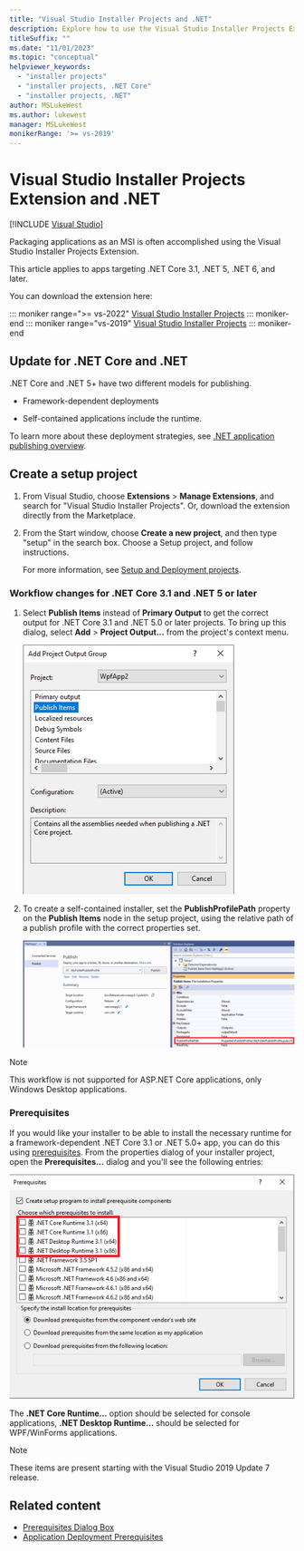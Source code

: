 ```yaml
---
title: "Visual Studio Installer Projects and .NET"
description: Explore how to use the Visual Studio Installer Projects Extension to package .NET Core 3.1 or .NET 5 and later version applications for Microsoft Installer (MSI).
titleSuffix: ""
ms.date: "11/01/2023"
ms.topic: "conceptual"
helpviewer_keywords:
  - "installer projects"
  - "installer projects, .NET Core"
  - "installer projects, .NET"
author: MSLukeWest
ms.author: lukewest
manager: MSLukeWest
monikerRange: '>= vs-2019'
---
```

# Visual Studio Installer Projects Extension and .NET

 [!INCLUDE [Visual Studio](~/includes/applies-to-version/vs-windows-only.md)]

Packaging applications as an MSI is often accomplished using the Visual Studio Installer Projects Extension.

This article applies to apps targeting .NET Core 3.1, .NET 5, .NET 6, and later.

You can download the extension here:

::: moniker range=">= vs-2022"
[Visual Studio Installer Projects](https://marketplace.visualstudio.com/items?itemName=VisualStudioClient.MicrosoftVisualStudio2022InstallerProjects)
::: moniker-end
::: moniker range="vs-2019"
[Visual Studio Installer Projects](https://marketplace.visualstudio.com/items?itemName=VisualStudioClient.MicrosoftVisualStudio2017InstallerProjects)
::: moniker-end

## Update for .NET Core and .NET

.NET Core and .NET 5+ have two different models for publishing.

- Framework-dependent deployments

- Self-contained applications include the runtime.

To learn more about these deployment strategies, see [.NET application publishing overview](/dotnet/core/deploying/).

## Create a setup project

1. From Visual Studio, choose **Extensions** > **Manage Extensions**, and search for "Visual Studio Installer Projects". Or, download the extension directly from the Marketplace.

2. From the Start window, choose **Create a new project**, and then type "setup" in the search box. Choose a Setup project, and follow instructions.

   For more information, see [Setup and Deployment projects](/previous-versions/visualstudio/visual-studio-2010/wx3b589t(v=vs.100)).

### Workflow changes for .NET Core 3.1 and .NET 5 or later

1. Select **Publish Items** instead of **Primary Output** to get the correct output for .NET Core 3.1 and .NET 5.0 or later projects.  To bring up this dialog, select **Add** > **Project Output...** from the project's context menu.

    ![The Publish Items output group in the Add Project Output Group dialog](../deployment/media/installer-projects-net-core-publish-items-output.png "Pick Publish Items")

2. To create a self-contained installer, set the **PublishProfilePath** property on the **Publish Items** node in the setup project, using the relative path of a publish profile with the correct properties set.

    ![Setting the publish profile on the Publish Items project output item](../deployment/media/installer-projects-net-core-publish-profile.png "Set Publish Profile")

>[!NOTE]
>This workflow is not supported for ASP.NET Core applications, only Windows Desktop applications.

### Prerequisites

If you would like your installer to be able to install the necessary runtime for a framework-dependent .NET Core 3.1 or .NET 5.0+ app, you can do this using [prerequisites](../deployment/application-deployment-prerequisites.md).  From the properties dialog of your installer project, open the **Prerequisites...** dialog and you'll see the following entries:

![.NET Core items in the Prerequisites dialog](../deployment/media/installer-projects-net-core-prerequisites.png ".NET Core Prerequisites")

The **.NET Core Runtime...** option should be selected for console applications, **.NET Desktop Runtime...** should be selected for WPF/WinForms applications.

>[!NOTE]
>These items are present starting with the Visual Studio 2019 Update 7 release.

## Related content

- [Prerequisites Dialog Box](../ide/reference/prerequisites-dialog-box.md)
- [Application Deployment Prerequisites](../deployment/application-deployment-prerequisites.md)
